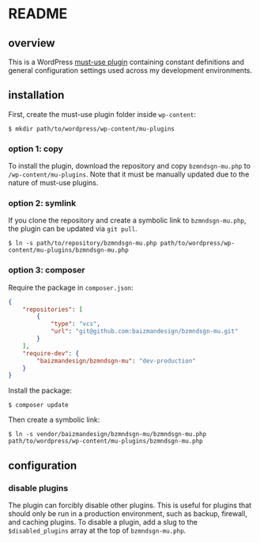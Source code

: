 # README

## overview

This is a WordPress [must-use plugin](https://wordpress.org/documentation/article/must-use-plugins/) containing constant definitions and general configuration settings used across my development environments.

## installation

First, create the must-use plugin folder inside `wp-content`:

```shell
$ mkdir path/to/wordpress/wp-content/mu-plugins
```

### option 1: copy

To install the plugin, download the repository and copy `bzmndsgn-mu.php` to `/wp-content/mu-plugins`. Note that it must be manually updated due to the nature of must-use plugins.

### option 2: symlink

If you clone the repository and create a symbolic link to `bzmndsgn-mu.php`, the plugin can be updated via `git pull`.

```shell
$ ln -s path/to/repository/bzmndsgn-mu.php path/to/wordpress/wp-content/mu-plugins/bzmndsgn-mu.php
```

### option 3: composer

Require the package in `composer.json`:
```json
{
    "repositories": [
        {
            "type": "vcs",
            "url": "git@github.com:baizmandesign/bzmndsgn-mu.git"
        }
    ],
    "require-dev": {
        "baizmandesign/bzmndsgn-mu": "dev-production"
    }
}
```

Install the package:
```
$ composer update
```

Then create a symbolic link:

```shell
$ ln -s vendor/baizmandesign/bzmndsgn-mu/bzmndsgn-mu.php path/to/wordpress/wp-content/mu-plugins/bzmndsgn-mu.php
```

## configuration

### disable plugins

The plugin can forcibly disable other plugins. This is useful for plugins that should only be run in a production environment, such as backup, firewall, and caching plugins. To disable a plugin, add a slug to the `$disabled_plugins` array at the top of `bzmndsgn-mu.php`.
